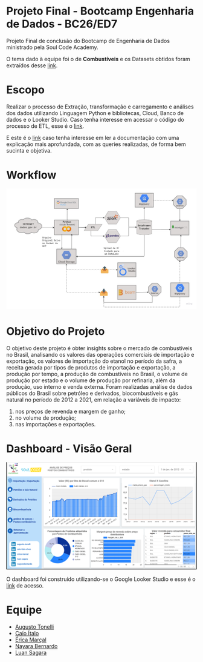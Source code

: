 # Projeto Final - Bootcamp Engenharia de Dados - BC26/ED7
Projeto Final de conclusão do Bootcamp de Engenharia de Dados ministrado pela Soul Code Academy.

O tema dado à equipe foi o de **Combustíveis** e os Datasets obtidos foram extraídos desse [link](https://dados.gov.br/dados/organizacoes/visualizar/agencia-nacional-do-petroleo-gas-natural-e-biocombustiveis-anp).

# Escopo 
Realizar o processo de Extração, transformação e carregamento e análises dos dados utilizando Linguagem Python e bibliotecas, Cloud, Banco de dados e o Looker Studio.
Caso tenha interesse em acessar o código do processo de ETL, esse é o [link](https://github.com/caioitalo/soulcode-projetofinal/blob/main/Trab_Final_Consolidado.ipynb). 

E este é o [link](https://github.com/caioitalo/soulcode-projetofinal/blob/main/Documentacao%20-%20Combustiveis.pdf) caso tenha interesse em ler a documentação com uma explicação mais aprofundada, com as queries realizadas, de forma bem sucinta e objetiva.

# Workflow
<p align="center">
  <img src="https://github.com/caioitalo/soulcode-projetofinal/blob/main/workflow.jpg" width="800" title="workflow">
</p>

# Objetivo do Projeto
O objetivo deste projeto é obter insights sobre o mercado de combustíveis no Brasil, analisando os valores das operações comerciais de importação e exportação, os valores de importação do etanol no período da safra, a receita gerada por tipos de produtos de importação e exportação, a produção por tempo, a produção de combustíveis no Brasil, o volume de produção por estado e o volume de produção por refinaria, além da produção, uso interno e venda externa. Foram realizadas análise de dados públicos do Brasil sobre petróleo e derivados, biocombustíveis e gás natural no período de 2012 a 2021, em relação a variáveis de impacto:

1. nos preços de revenda e margem de ganho;
2. no volume de produção;
3. nas importações e exportações.

# Dashboard - Visão Geral
<p align="center">
  <img src="https://github.com/caioitalo/soulcode-projetofinal/blob/main/Dashboard.png" width="800" title="dashboard">
</p>

O dashboard foi construído utilizando-se o Google Looker Studio e esse é o [link](https://datastudio.google.com/reporting/a48904e7-3eb9-42db-8ad9-c107c1cd9fc0/page/p_awr8nxr51c) de acesso.

# Equipe
- [Augusto Tonelli](https://github.com/augustoTonelli)
- [Caio Ítalo](https://github.com/caioitalo)
- [Érica Marçal](https://github.com/erica-elom)
- [Nayara Bernardo](https://github.com/nayyarabernardo)
- [Luan Sagara](https://github.com/LuanSagara)

